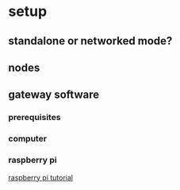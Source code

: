 # setup

## standalone or networked mode?

## nodes

## gateway software

### prerequisites

### computer 

### raspberry pi
[raspberry pi  tutorial](docs/base_rpi.md)
